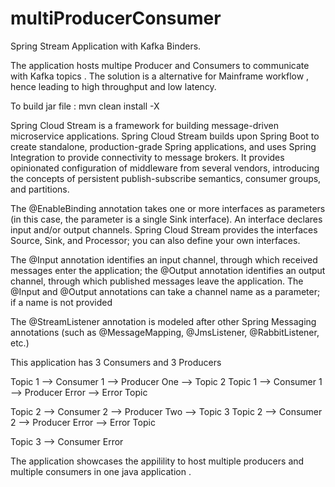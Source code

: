 # multiProducerConsumer


Spring Stream Application with Kafka Binders.

The application hosts multipe Producer and Consumers to communicate with Kafka topics .
The solution is a alternative for Mainframe workflow , hence leading to high throughput and low latency.


To build jar file : mvn clean install -X


Spring Cloud Stream is a framework for building message-driven microservice applications. Spring Cloud Stream builds upon Spring Boot to create standalone, production-grade Spring applications, and uses Spring Integration to provide connectivity to message brokers. It provides opinionated configuration of middleware from several vendors, introducing the concepts of persistent publish-subscribe semantics, consumer groups, and partitions.



The @EnableBinding annotation takes one or more interfaces as parameters (in this case, the parameter is a single Sink interface). An interface declares input and/or output channels. Spring Cloud Stream provides the interfaces Source, Sink, and Processor; you can also define your own interfaces.


The @Input annotation identifies an input channel, through which received messages enter the application; the @Output annotation identifies an output channel, through which published messages leave the application. The @Input and @Output annotations can take a channel name as a parameter; if a name is not provided

The @StreamListener annotation is modeled after other Spring Messaging annotations (such as @MessageMapping, @JmsListener, @RabbitListener, etc.) 



This application has 3 Consumers and 3 Producers 

Topic 1 --> Consumer 1 --> Producer One  --> Topic 2
Topic 1 --> Consumer 1 --> Producer Error --> Error Topic
                       
                       
Topic 2 --> Consumer 2 --> Producer Two  --> Topic 3
Topic 2 --> Consumer 2 --> Producer Error --> Error Topic
                       
                       
Topic 3 --> Consumer Error 
 
 
The application showcases the appilility to host multiple producers and multiple consumers in one java application .

